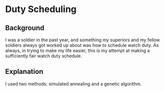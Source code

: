 # Duty Scheduling


## Background
I was a soldier in the past year, and something my superiors and my fellow soldiers always got worked up about was how to schedule watch duty. As always, in trying to make my life easier, this is my attempt at making a sufficiently fair watch duty schedule. 

## Explanation
I used two methods: simulated annealing and a genetic algorithm.
